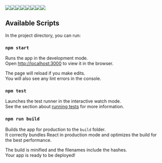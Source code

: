 [![](https://sourcerer.io/fame/tomahawk-pilot/coronasafe/stay_fe/images/0)](https://sourcerer.io/fame/tomahawk-pilot/coronasafe/stay_fe/links/0)[![](https://sourcerer.io/fame/tomahawk-pilot/coronasafe/stay_fe/images/1)](https://sourcerer.io/fame/tomahawk-pilot/coronasafe/stay_fe/links/1)[![](https://sourcerer.io/fame/tomahawk-pilot/coronasafe/stay_fe/images/2)](https://sourcerer.io/fame/tomahawk-pilot/coronasafe/stay_fe/links/2)[![](https://sourcerer.io/fame/tomahawk-pilot/coronasafe/stay_fe/images/3)](https://sourcerer.io/fame/tomahawk-pilot/coronasafe/stay_fe/links/3)[![](https://sourcerer.io/fame/tomahawk-pilot/coronasafe/stay_fe/images/4)](https://sourcerer.io/fame/tomahawk-pilot/coronasafe/stay_fe/links/4)[![](https://sourcerer.io/fame/tomahawk-pilot/coronasafe/stay_fe/images/5)](https://sourcerer.io/fame/tomahawk-pilot/coronasafe/stay_fe/links/5)[![](https://sourcerer.io/fame/tomahawk-pilot/coronasafe/stay_fe/images/6)](https://sourcerer.io/fame/tomahawk-pilot/coronasafe/stay_fe/links/6)[![](https://sourcerer.io/fame/tomahawk-pilot/coronasafe/stay_fe/images/7)](https://sourcerer.io/fame/tomahawk-pilot/coronasafe/stay_fe/links/7)


## Available Scripts

In the project directory, you can run:

### `npm start`

Runs the app in the development mode.<br />
Open [http://localhost:3000](http://localhost:3000) to view it in the browser.

The page will reload if you make edits.<br />
You will also see any lint errors in the console.

### `npm test`

Launches the test runner in the interactive watch mode.<br />
See the section about [running tests](https://facebook.github.io/create-react-app/docs/running-tests) for more information.

### `npm run build`

Builds the app for production to the `build` folder.<br />
It correctly bundles React in production mode and optimizes the build for the best performance.

The build is minified and the filenames include the hashes.<br />
Your app is ready to be deployed!
